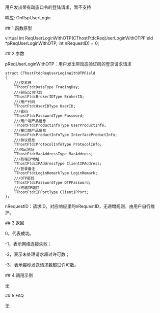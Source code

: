 <p>用户发出带有动态口令的登陆请求，暂不支持</p>
<p>响应: OnRspUserLogin</p>
<span class="anchor" id="1cba4e13-139c-4f05-8778-62e8a7ceda53"></span>
## 1.函数原型
<p>virtual int ReqUserLoginWithOTP(CThostFtdcReqUserLoginWithOTPField *pReqUserLoginWithOTP, int nRequestID) = 0;</p>
<span class="anchor" id="26cb9ecc-19a8-4687-b593-939cdea4b271"></span>
## 2.参数
<p>pReqUserLoginWithOTP：用户发出带动态验证码的登录请求请求</p>
<pre><code>struct CThostFtdcReqUserLoginWithOTPField
{
    ///交易日
    TThostFtdcDateType TradingDay;
    ///经纪公司代码
    TThostFtdcBrokerIDType BrokerID;
    ///用户代码
    TThostFtdcUserIDType UserID;
    ///密码
    TThostFtdcPasswordType Password;
    ///用户端产品信息
    TThostFtdcProductInfoType UserProductInfo;
    ///接口端产品信息
    TThostFtdcProductInfoType InterfaceProductInfo;
    ///协议信息
    TThostFtdcProtocolInfoType ProtocolInfo;
    ///Mac地址
    TThostFtdcMacAddressType MacAddress;
    ///终端IP地址
    TThostFtdcIPAddressType ClientIPAddress;
    ///登录备注
    TThostFtdcLoginRemarkType LoginRemark;
    ///OTP密码
    TThostFtdcPasswordType OTPPassword;
    ///终端IP端口
    TThostFtdcIPPortType ClientIPPort;
};
</code></pre>
<p>nRequestID：请求ID，对应响应里的nRequestID，无递增规则，由用户自行维护。</p>
<span class="anchor" id="572b3331-b4cf-4a29-bb08-54f92bb72a82"></span>
## 3.返回
<p>0，代表成功。</p>
<p>-1，表示网络连接失败；</p>
<p>-2，表示未处理请求超过许可数；</p>
<p>-3，表示每秒发送请求数超过许可数。</p>
<span class="anchor" id="2804a651-3323-48f5-a461-0c5768629c2f"></span>
## 4.调用示例
<p>无</p>
<span class="anchor" id="d5affc71-4984-41d7-a5d3-fcb417a9d964"></span>
## 5.FAQ
<p>无</p>
